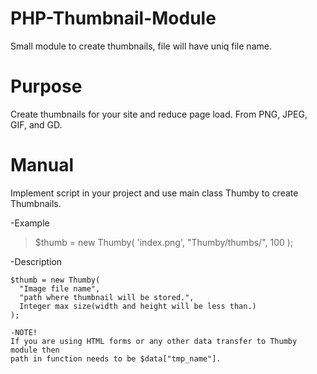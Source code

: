 # PHP-Thumbnail-Module
Small module to create thumbnails, file will have uniq file name.

# Purpose 

  Create thumbnails for your site and reduce page load.
  From PNG, JPEG, GIF, and GD.
  
  
# Manual

  Implement script in your project and use main class Thumby to create Thumbnails.
  
  -Example
  
  >$thumb = new Thumby(
    'index.png', 
    "Thumby/thumbs/", 
    100
  );
  
  -Description
  
    $thumb = new Thumby(
      "Image file name", 
      "path where thumbnail will be stored.", 
      Integer max size(width and height will be less than.)
    );
    
    -NOTE!
    If you are using HTML forms or any other data transfer to Thumby module then
    path in function needs to be $data["tmp_name"].
